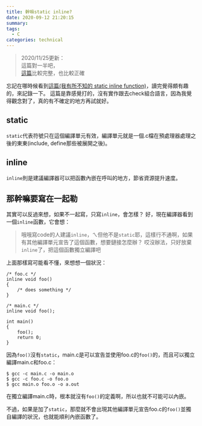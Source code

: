 ```yaml
---
title: 幹嘛static inline?
date: 2020-09-12 21:20:15
summary:
tags:
  - C
categories: technical
---
```


> 2020/11/25更新：\
這篇對一半吧，\
[這篇](https://read01.com/zh-tw/3APOEG.html#.X75Tay2l1QJ)比較完整，也比較正確

忘記在哪時候看到[這篇(我有所不知的 static inline function)](https://medium.com/@hauyang/我有所不知的-static-inline-b363892b7450)，讀完覺得頗有趣的，來記錄一下。
這篇是靠感覺打的，沒有實作跟去check組合語言，因為我覺得觀念對了，真的有不確定的地方再試就好。

## static
`static`代表符號只在這個編譯單元有效，編譯單元就是一個.c檔在預處理器處理之後的東東(include, define那些被展開之後)。

## inline
`inline`則是建議編譯器可以把函數內嵌在呼叫的地方，節省資源提升速度。

## 那幹嘛要寫在一起勒
其實可以反過來想，如果不一起寫，只寫`inline`，會怎樣？
好，現在編譯器看到一個`inline`函數，它會想：
> 哦哦寫code的人建議`inline`，ㄟ但他不是`static`耶，這樣行不通啊，如果有其他編譯單元宣告了這個函數，想要鏈接怎麼辦？
> 哎沒辦法，只好放棄`inline`了，把這個函數獨立編譯吧

上面那樣寫可能看不懂，來想想一個狀況：
```clike
/* foo.c */
inline void foo()
{
    /* does something */
}
```
```clike
/* main.c */
inline void foo();

int main()
{
    foo();
    return 0;
}
```
因為`foo()`沒有`static`，main.c是可以宣告並使用foo.c的`foo()`的，而且可以獨立編譯main.c和foo.c：
```clike
$ gcc -c main.c -o main.o
$ gcc -c foo.c -o foo.o
$ gcc main.o foo.o -o a.out
```
在獨立編譯main.c時，根本就沒有`foo()`的定義啊，所以也就不可能可以內嵌。

不過，如果是加了`static`，那麼就不會出現其他編譯單元宣告foo.c的`foo()`並獨自編譯的狀況，也就能順利內嵌函數了。
